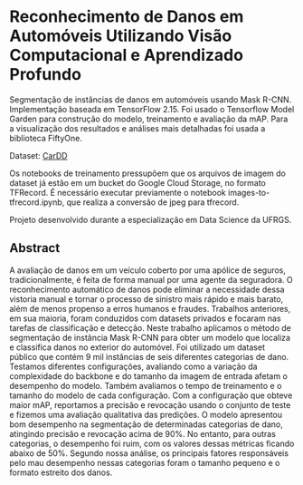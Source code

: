 # Reconhecimento de Danos em Automóveis Utilizando Visão Computacional e Aprendizado Profundo

Segmentação de instâncias de danos em automóveis usando Mask R-CNN. Implementação baseada em TensorFlow 2.15. Foi usado o Tensorflow Model Garden para construção do modelo, treinamento e avaliação da mAP. Para a visualização dos resultados e análises mais detalhadas foi usada a biblioteca FiftyOne.

Dataset: [CarDD](https://cardd-ustc.github.io)

Os notebooks de treinamento pressupõem que os arquivos de imagem do dataset já estão em um bucket do Google Cloud Storage, no formato TFRecord. É necessário executar previamente o notebook images-to-tfrecord.ipynb, que realiza a conversão de jpeg para tfrecord.

Projeto desenvolvido durante a especialização em Data Science da UFRGS.


## Abstract
A avaliação de danos em um veículo coberto por uma apólice de seguros, tradicionalmente, é feita de forma manual por uma agente da seguradora. O reconhecimento automático de danos pode eliminar a necessidade dessa vistoria manual e tornar o processo de sinistro mais rápido e mais barato, além de menos propenso a erros humanos e fraudes. Trabalhos anteriores, em sua maioria,  foram conduzidos com datasets privados e focaram nas tarefas de classificação e detecção. Neste trabalho aplicamos o método de segmentação de instância Mask R-CNN para obter um modelo que localiza e classifica danos no exterior do automóvel. Foi utilizado um dataset público que contém 9 mil instâncias de seis diferentes categorias de dano. Testamos diferentes configurações, avaliando como a variação da complexidade do backbone e do tamanho da imagem de entrada afetam o desempenho do modelo. Também avaliamos o tempo de treinamento e o tamanho do modelo de cada configuração. Com a configuração que obteve maior mAP, reportamos a precisão e revocação usando o conjunto de teste e fizemos uma avaliação qualitativa das predições. O modelo apresentou bom desempenho na segmentação de determinadas categorias de dano, atingindo precisão e revocação acima de 90%. No entanto, para outras categorias, o desempenho foi ruim, com os valores dessas métricas ficando abaixo de 50%. Segundo nossa análise, os principais fatores responsáveis pelo mau desempenho nessas categorias foram o tamanho pequeno e o formato estreito dos danos.
